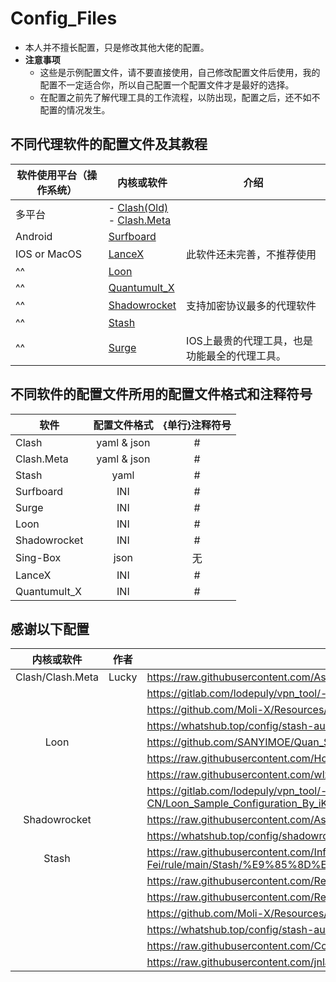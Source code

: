 # Config_Files
- 本人并不擅长配置，只是修改其他大佬的配置。
- **注意事项**
   - 这些是示例配置文件，请不要直接使用，自己修改配置文件后使用，我的配置不一定适合你，所以自己配置一个配置文件才是最好的选择。
   - 在配置之前先了解代理工具的工作流程，以防出现，配置之后，还不如不配置的情况发生。

## 不同代理软件的配置文件及其教程

| 软件使用平台（操作系统） | 内核或软件                                                                                                                                                              | 介绍                       |
| ------------ | ------------------------------------------------------------------------------------------------------------------------------------------------------------------ | ------------------------ |
| 多平台          | - [Clash(Old)](https://github.com/LaolunsiG/PCR/tree/main/Config_File/Clash) <br>- [Clash.Meta](https://github.com/LaolunsiG/PCR/tree/main/Config_File/Clash.Meta) |                          |
| Android      | [Surfboard](https://github.com/LaolunsiG/PCR/tree/main/Config_File/Surfboard)                                                                                      |                          |
| IOS or MacOS | [LanceX](https://github.com/LaolunsiG/PCR/tree/main/Config_File/LanceX)                                                                                            | 此软件还未完善，不推荐使用            |
| ^^           | [Loon](https://github.com/LaolunsiG/PCR/tree/main/Config_File/Loon)                                                                                                |                          |
| ^^           | [Quantumult_X](https://github.com/LaolunsiG/PCR/tree/main/Config_File/Quantumult_X)                                                                                |                          |
| ^^           | [Shadowrocket](https://github.com/LaolunsiG/PCR/tree/main/Config_File/Shadowrocket)                                                                                | 支持加密协议最多的代理软件            |
| ^^           | [Stash](https://github.com/LaolunsiG/PCR/tree/main/Config_File/Stash)                                                                                              |                          |
| ^^           | [Surge](https://github.com/LaolunsiG/PCR/tree/main/Config_File/Surge)                                                                                              | IOS上最贵的代理工具，也是功能最全的代理工具。 |

## 不同软件的配置文件所用的配置文件格式和注释符号

| 软件           |   配置文件格式    | {单行}注释符号 |
| ------------ | :---------: | :------: |
| Clash        | yaml & json |    #     |
| Clash.Meta   | yaml & json |    #     |
| Stash        |    yaml     |    #     |
| Surfboard    |     INI     |    #     |
| Surge        |     INI     |    #     |
| Loon         |     INI     |    #     |
| Shadowrocket |     INI     |    #     |
| Sing-Box     |    json     |    无     |
| LanceX       |     INI     |    #     |
| Quantumult_X |     INI     |    #     |

## 感谢以下配置

|      内核或软件       | 作者    | 示例配置文件                                                                                                                           |
| :--------------: | ----- | -------------------------------------------------------------------------------------------------------------------------------- |
| Clash/Clash.Meta | Lucky | https://raw.githubusercontent.com/As-Lucky/Lucky/main/Lucky-ClashVerge.yaml                                                      |
|                  |       | https://gitlab.com/lodepuly/vpn_tool/-/tree/master/Tool/Clash/Config                                                             |
|                  |       | https://github.com/Moli-X/Resources/raw/main/Clash/Clash.yml                                                                     |
|                  |       | https://whatshub.top/config/stash-auto.yam                                                                                       |
|       Loon       |       | https://github.com/SANYIMOE/Quan_Shado_Conf                                                                                      |
|                  |       | https://raw.githubusercontent.com/HoCooo/Loon/main/LoonLite.conf                                                                 |
|                  |       | https://raw.githubusercontent.com/wlxuf/Shadowrocket/main/lazy_group.conf                                                        |
|                  |       | https://gitlab.com/lodepuly/vpn_tool/-/raw/master/Tool/Loon/Config/zh-CN/Loon_Sample_Configuration_By_iKeLee.conf                |
|   Shadowrocket   |       | https://raw.githubusercontent.com/As-Lucky/Lucky/main/Lucky-Shadowrocket.conf                                                    |
|                  |       | https://whatshub.top/config/shadowrocket_basic.conf                                                                              |
|      Stash       |       | https://raw.githubusercontent.com/Infatuation-Fei/rule/main/Stash/%E9%85%8D%E7%BD%AE%E6%A8%A1%E6%9D%BF/Config%20for%20Stash.yaml |
|                  |       | https://raw.githubusercontent.com/Repcz/Tool/X/Stash/Stash_lite.yaml                                                             |
|                  |       | https://raw.githubusercontent.com/Repcz/Tool/X/Stash/Stash.yaml                                                                  |
|                  |       | https://github.com/Moli-X/Resources/raw/main/Clash/Clash.yml                                                                     |
|                  |       | https://whatshub.top/config/stash-auto.yaml                                                                                      |
|                  |       | https://raw.githubusercontent.com/Coldvvater/Mononoke/master/Stash/Config/Evolve.yaml                                            |
|                  |       | https://raw.githubusercontent.com/jnlaoshu/MySelf/main/Stash/Config.yaml                                                         |




